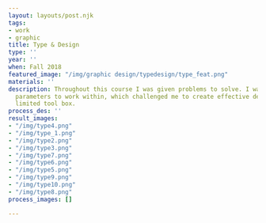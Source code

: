 ```yaml
---
layout: layouts/post.njk
tags:
- work
- graphic
title: Type & Design
type: ''
year: ''
when: Fall 2018
featured_image: "/img/graphic design/typedesign/type_feat.png"
materials: ''
description: Throughout this course I was given problems to solve. I was also given
  parameters to work within, which challenged me to create effective design with a
  limited tool box.
process_des: ''
result_images:
- "/img/type4.png"
- "/img/type_1.png"
- "/img/type2.png"
- "/img/type3.png"
- "/img/type7.png"
- "/img/type6.png"
- "/img/type5.png"
- "/img/type9.png"
- "/img/type10.png"
- "/img/type8.png"
process_images: []

---
```

